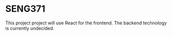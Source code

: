 # SENG371

This project project will use React for the frontend.
The backend technology is currently undecided.
